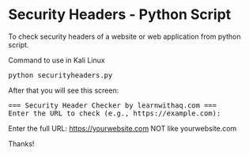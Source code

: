# Security Headers - Python Script
To check security headers of a website or web application from python script.

Command to use in Kali Linux
<pre>python securityheaders.py</pre>

After that you will see this screen:
<pre>
=== Security Header Checker by learnwithaq.com ===
Enter the URL to check (e.g., https://example.com):
</pre>

Enter the full URL: https://yourwebsite.com NOT like yourwebsite.com

Thanks! 
